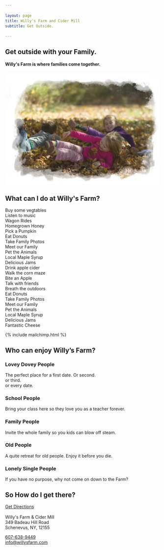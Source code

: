 ```yaml
---

layout: page
title: Willy's Farm and Cider Mill
subtitle: Get Outside.

---
```


<div class="header-images">
	<div class="hero">
	<h2>Get outside with your Family.</h2>
	<h4>Willy's Farm is where families come together.</h4>
</div>

<img src="/library/img/kids-playing-in-leaves.jpg" alt="">
</div>

## What can I do at Willy's Farm?

<div class="item-grid">
	<div class="item -veg">Buy some vegtables</div>
	<div class="item -music">Listen to music</div>
	<div class="item -wagon">Wagon Rides</div>
	<div class="item -honey">Homegrown Honey</div>
	<div class="item -pumpkin">Pick a Pumpkin</div>
	<div class="item -donut">Eat Donuts</div>
	<div class="item -photo">Take Family Photos</div>
	<div class="item -family">Meet our Family</div>
	<div class="item -animals">Pet the Animals</div>
	<div class="item -maple">Local Maple Syrup</div>
	<div class="item -jam">Delicious Jams</div>
	<div class="item -cider">Drink apple cider</div>
	<div class="item -music">Walk the corn maze</div>
	<div class="item -veg">Bite an Apple</div>
	<div class="item -veg">Talk with friends</div>
	<div class="item -veg">Breath the outdoors</div>
	<div class="item -veg">Eat Donuts</div>
	<div class="item -veg">Take Family Photos</div>
	<div class="item -veg">Meet our Family</div>
	<div class="item -veg">Pet the Animals</div>
	<div class="item -veg">Local Maple Syrup</div>
	<div class="item -veg">Delicious Jams</div>
	<div class="item -veg">Fantastic Cheese</div>
</div>

{% include mailchimp.html %}

## Who can enjoy Willy’s Farm?

### Lovey Dovey People
The perfect place for a first date. Or second.<br>
or third.<br>
or every date.

### School People
Bring your class here so they love you as a teacher forever.

### Family People
Invite the whole family so you kids can blow off steam.

### Old People
A quite retreat for old people. Enjoy it before you die.

### Lonely Single People
If you have no purpose, why not come on down to the Farm?	

## So How do I get there?

<a href="https://www.google.com/maps/dir/''/willy's+farm+and+cider+mill/@42.6034999,-74.9104093,12z/data=!4m8!4m7!1m0!1m5!1m1!1s0x89dc0f128a9e150d:0x429cbfaa2edf2354!2m2!1d-74.8403694!2d42.6035212" class="nav-button">Get Directions</a><br>
<br>
Willy's Farm & Cider Mill<br>
349 Badeau Hill Road<br>
Schenevus, NY, 12155<br>

<a class="underline" href="tel:607-638-9449">607-638-9449</a><br>
<a class="underline" href="mailto:thefamily@willysfarm.com">info@willysfarm.com</a>
